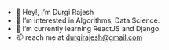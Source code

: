 - 👋 Hey!, I’m Durgi Rajesh
- 👀 I’m interested in Algorithms, Data Science.
- 🌱 I’m currently learning ReactJS and Django.
- 📫 reach me at durgirajesh@gmail.com

<!---
durgirajesh/durgirajesh is a ✨ special ✨ repository because its `README.md` (this file) appears on your GitHub profile.
You can click the Preview link to take a look at your changes.
--->
